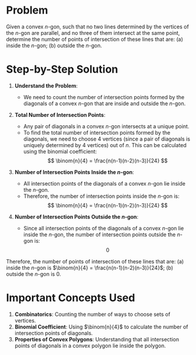 # Problem
Given a convex $n$-gon, such that no two lines determined by the vertices of the $n$-gon are parallel, and no three of them intersect at the same point, determine the number of points of intersection of these lines that are:
(a) inside the $n$-gon;
(b) outside the $n$-gon.

# Step-by-Step Solution

1. **Understand the Problem**:
    - We need to count the number of intersection points formed by the diagonals of a convex $n$-gon that are inside and outside the $n$-gon.

2. **Total Number of Intersection Points**:
    - Any pair of diagonals in a convex $n$-gon intersects at a unique point.
    - To find the total number of intersection points formed by the diagonals, we need to choose 4 vertices (since a pair of diagonals is uniquely determined by 4 vertices) out of $n$. This can be calculated using the binomial coefficient:
    $$
    \binom{n}{4} = \frac{n(n-1)(n-2)(n-3)}{24}
    $$

3. **Number of Intersection Points Inside the $n$-gon**:
    - All intersection points of the diagonals of a convex $n$-gon lie inside the $n$-gon.
    - Therefore, the number of intersection points inside the $n$-gon is:
    $$
    \binom{n}{4} = \frac{n(n-1)(n-2)(n-3)}{24}
    $$

4. **Number of Intersection Points Outside the $n$-gon**:
    - Since all intersection points of the diagonals of a convex $n$-gon lie inside the $n$-gon, the number of intersection points outside the $n$-gon is:
    $$
    0
    $$

Therefore, the number of points of intersection of these lines that are:
(a) inside the $n$-gon is $\binom{n}{4} = \frac{n(n-1)(n-2)(n-3)}{24}$;
(b) outside the $n$-gon is $0$.

# Important Concepts Used
1. **Combinatorics**: Counting the number of ways to choose sets of vertices.
2. **Binomial Coefficient**: Using $\binom{n}{4}$ to calculate the number of intersection points of diagonals.
3. **Properties of Convex Polygons**: Understanding that all intersection points of diagonals in a convex polygon lie inside the polygon.
